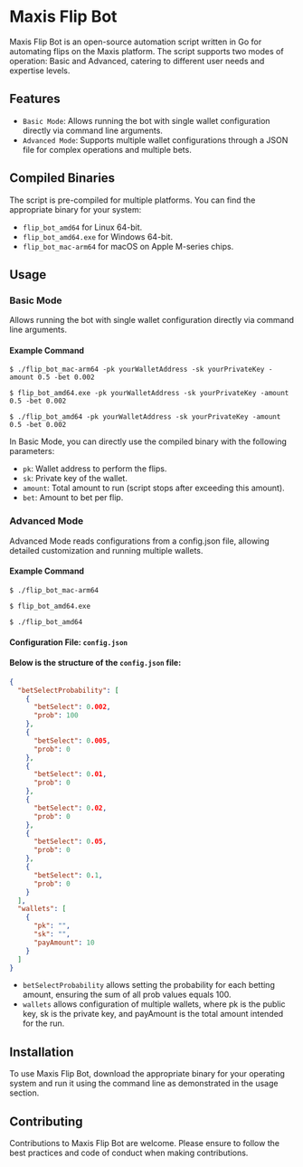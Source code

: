 # Maxis Flip Bot

Maxis Flip Bot is an open-source automation script written in Go for automating flips on the Maxis platform. The script
supports two modes of operation: Basic and Advanced, catering to different user needs and expertise levels.

## Features

- `Basic Mode`: Allows running the bot with single wallet configuration directly via command line arguments.
- `Advanced Mode`: Supports multiple wallet configurations through a JSON file for complex operations and multiple bets.

## Compiled Binaries

The script is pre-compiled for multiple platforms. You can find the appropriate binary for your system:

- `flip_bot_amd64` for Linux 64-bit.
- `flip_bot_amd64.exe` for Windows 64-bit.
- `flip_bot_mac-arm64` for macOS on Apple M-series chips.

## Usage

### Basic Mode

Allows running the bot with single wallet configuration directly via command line arguments.

#### Example Command

```
$ ./flip_bot_mac-arm64 -pk yourWalletAddress -sk yourPrivateKey -amount 0.5 -bet 0.002
```

```
$ flip_bot_amd64.exe -pk yourWalletAddress -sk yourPrivateKey -amount 0.5 -bet 0.002
```

```
$ ./flip_bot_amd64 -pk yourWalletAddress -sk yourPrivateKey -amount 0.5 -bet 0.002
```

In Basic Mode, you can directly use the compiled binary with the following parameters:

- `pk`: Wallet address to perform the flips.
- `sk`: Private key of the wallet.
- `amount`: Total amount to run (script stops after exceeding this amount).
- `bet`: Amount to bet per flip.

### Advanced Mode

Advanced Mode reads configurations from a config.json file, allowing detailed customization and running multiple
wallets.

#### Example Command

```
$ ./flip_bot_mac-arm64
```

```
$ flip_bot_amd64.exe
```

```
$ ./flip_bot_amd64
```

#### Configuration File: `config.json`

#### Below is the structure of the `config.json` file:

```json
{
  "betSelectProbability": [
    {
      "betSelect": 0.002,
      "prob": 100
    },
    {
      "betSelect": 0.005,
      "prob": 0
    },
    {
      "betSelect": 0.01,
      "prob": 0
    },
    {
      "betSelect": 0.02,
      "prob": 0
    },
    {
      "betSelect": 0.05,
      "prob": 0
    },
    {
      "betSelect": 0.1,
      "prob": 0
    }
  ],
  "wallets": [
    {
      "pk": "",
      "sk": "",
      "payAmount": 10
    }
  ]
}
```

- `betSelectProbability` allows setting the probability for each betting amount, ensuring the sum of all prob values
  equals 100.
- `wallets` allows configuration of multiple wallets, where pk is the public key, sk is the private key, and payAmount
  is the total amount intended for the run.

## Installation

To use Maxis Flip Bot, download the appropriate binary for your operating system and run it using the command line as
demonstrated in the usage section.

## Contributing

Contributions to Maxis Flip Bot are welcome. Please ensure to follow the best practices and code of conduct when making
contributions.